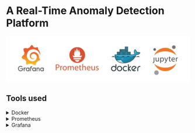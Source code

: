 # A Real-Time Anomaly Detection Platform

![](images/anomaly-platform-banner.jpg)

## Tools used

<details>
<summary>Docker</summary>
</details>

<details>
<summary>Prometheus</summary>
</details>

<details>
<summary>Grafana</summary>
</details>


